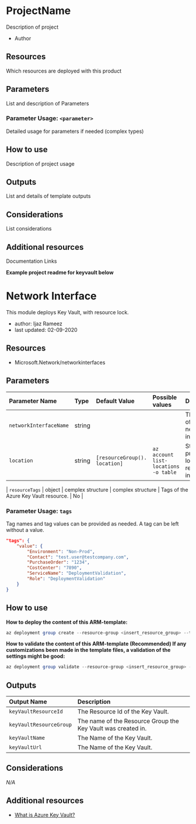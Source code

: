 # ProjectName
Description of project
- Author

## Resources
Which resources are deployed with this product

## Parameters
List and description of Parameters

### Parameter Usage: `<parameter>`
Detailed usage for parameters if needed (complex types)

## How to use
Description of project usage

## Outputs
List and details of template outputs

## Considerations
List considerations

## Additional resources
Documentation Links

**Example project readme for keyvault below**

# Network Interface

This module deploys Key Vault, with resource lock.
- author: Ijaz Rameez
- last updated: 02-09-2020

## Resources

- Microsoft.Network/networkinterfaces

## Parameters


| Parameter Name | Type | Default Value | Possible values | Description | Required |
| :-             | :-   | :-            | :-              | :-          | :- |
| `networkInterfaceName` | string | | | The name of the network interface. | Yes |
| `location` | string | `[resourceGroup(). location]` | `az account list-locations -o table` | String value provides location for resources in template. | No |


| `resourceTags` | object | cemplex structure | complex structure | Tags of the Azure Key Vault resource. | No |

### Parameter Usage: `tags`

Tag names and tag values can be provided as needed. A tag can be left without a value.

```json
"tags": {
    "value": {
        "Environment": "Non-Prod",
        "Contact": "test.user@testcompany.com",
        "PurchaseOrder": "1234",
        "CostCenter": "7890",
        "ServiceName": "DeploymentValidation",
        "Role": "DeploymentValidation"
    }
}
```
## How to use ##
**How to deploy the content of this ARM-template:** 
```powershell
az deployment group create --resource-group <insert_resource_group> --template-file <file_path.json> --parameters <file_path.parameters.json>
```

**How to validate the content of this ARM-template (Recommended) If any customizations been made in the template files, a validation of the settings might be good:** 
```powershell
az deployment group validate --resource-group <insert_resource_group> --template-file <file_path.json> --parameters <file_path.parameters.json>
```

## Outputs

| Output Name | Description |
| :-          | :-          |
| `keyVaultResourceId` | The Resource Id of the Key Vault.
| `keyVaultResourceGroup` | The name of the Resource Group the Key Vault was created in.
| `keyVaultName` | The Name of the Key Vault.
| `keyVaultUrl` | The Name of the Key Vault.

## Considerations

*N/A*

## Additional resources

- [What is Azure Key Vault?](https://docs.microsoft.com/en-us/azure/key-vault/key-vault-whatis)
